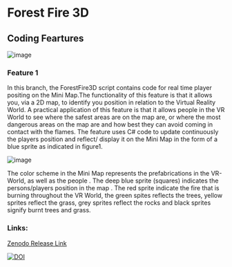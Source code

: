 # Forest Fire 3D
## Coding Feartures 
![image](https://user-images.githubusercontent.com/72683052/98969774-1b6c1900-2507-11eb-9170-0bdd51df4085.png)

### Feature 1

In this branch, the ForestFire3D script contains code for real time player positing on the Mini Map.The functionality of this feature is that it allows you, via a 2D map, to identify you position in relation to the  Virtual Reality World. A practical application of this feature is that it allows people in the VR World to see where the  safest areas are on the map are, or where the most dangerous  areas on the map are and how best they can avoid coming in contact with the flames. The feature uses C# code to update continuously the players position and reflect/ display it on the Mini Map in the form of a blue sprite as indicated in figure1. 

![image](https://user-images.githubusercontent.com/72683052/98971118-aa2d6580-2508-11eb-9ba4-e03930eccbf8.png)

The color scheme in the Mini Map represents the prefabrications in the VR-World, as well as the people . The deep blue sprite (squares) indicates the persons/players position in the map . The red sprite indicate the fire that is burning throughout the VR World, the green spites  reflects the trees, yellow sprites reflect the grass, grey sprites reflect the rocks and black sprites signify burnt trees and grass.   

### **Links:** 

[ Zenodo Release Link ]( https://zenodo.org/record/4270272#.X611C8j7SUk)

[![DOI](https://zenodo.org/badge/DOI/10.5281/zenodo.4270272.svg)](https://doi.org/10.5281/zenodo.4270272)
